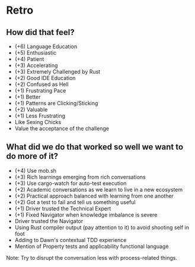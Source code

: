 # Retro

## How did that feel?
- (+6) Language Education
- (+5) Enthusiastic
- (+4) Patient
- (+3) Accelerating
- (+3) Extremely Challenged by Rust
- (+2) Good IDE Education
- (+2) Confused as Hell
- (+1) Frustrating Pace
- (+1) Better
- (+1) Patterns are Clicking/Sticking
- (+2) Valuable
- (+1) Less Frustrating
- Like Sexing Chicks
- Value the acceptance of the challenge

## What did we do that worked so well we want to do more of it?
- (+4) Use mob.sh
- (+3) Rich learnings emerging from rich conversations
- (+3) Use cargo-watch for auto-test execution
- (+2) Academic conversations as we learn to live in a new ecosystem
- (+2) Practical approach balanced with learning from one another
- (+2) Got a test to fail and tell us something useful
- (+1) Driver trusted the Technical Expert
- (+1) Fixed Navigator when knowledge imbalance is severe
- Driver trusted the Navigator
- Using Rust compiler output (pay attention to it) to avoid shooting self in foot
- Adding to Dawn's contextual TDD experience
- Mention of Property tests and applicability functional language

Note: Try to disrupt the conversation less with process-related things.
